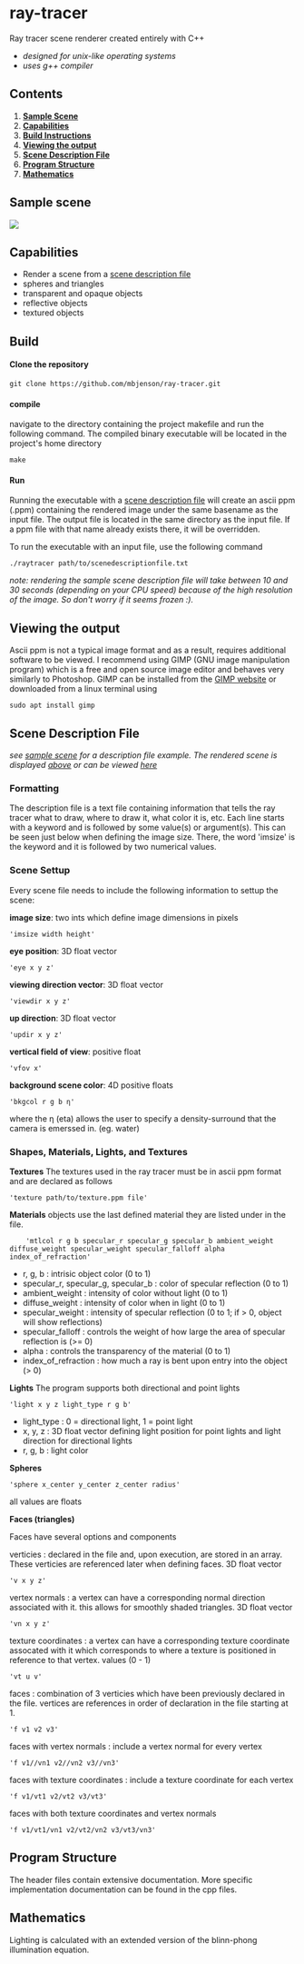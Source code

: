 # ray-tracer

Ray tracer scene renderer created entirely with C++
* *designed for unix-like operating systems*
* *uses g++ compiler*
## Contents

1. [**Sample Scene**](#sample-scene)
2. [**Capabilities**](#capabilities)
3. [**Build Instructions**](#build)
4. [**Viewing the output**](#viewing-the-output)
5. [**Scene Description File**](#scene-description-file)
6. [**Program Structure**](#program-structure)
7. [**Mathematics**](#mathematics)

## Sample scene
![](sample_scene/t4.jpg)

## Capabilities
* Render a scene from a [scene description file](#scene-description-file)
* spheres and triangles
* transparent and opaque objects
* reflective objects
* textured objects

## Build

#### Clone the repository

    git clone https://github.com/mbjenson/ray-tracer.git
#### compile
navigate to the directory containing the project makefile and run the following command. The compiled binary executable will be located in the project's home directory
    
    make
#### Run
Running the executable with a [scene description file](#scene-description-file) will create an ascii ppm (.ppm) containing the rendered image under the same basename as the input file. The output file is located in the same directory as the input file. If a ppm file with that name already exists there, it will be overridden.

To run the executable with an input file, use the following command

    ./raytracer path/to/scenedescriptionfile.txt
*note: rendering the sample scene description file will take between 10 and 30 seconds (depending on your CPU speed) because of the high resolution of the image. So don't worry if it seems frozen :).*

## Viewing the output
Ascii ppm is not a typical image format and as a result, requires additional software to be viewed. I recommend using GIMP (GNU image manipulation program) which is a free and open source image editor and behaves very similarly to Photoshop. GIMP can be installed from the [GIMP website](https://www.gimp.org/) or downloaded from a linux terminal using

    sudo apt install gimp
## Scene Description File
*see [sample scene](https://github.com/mbjenson/ray-tracer/blob/main/sample_scene/t4.txt) for a description file example. The rendered scene is displayed [above](#sample-scene) or can be viewed [here](https://github.com/mbjenson/ray-tracer/blob/main/sample_scene/t4.jpg)*
### Formatting
The description file is a text file containing information that tells the ray tracer what to draw, where to draw it, what color it is, etc. Each line starts with a keyword and is followed by some value(s) or argument(s). This can be seen just below when defining the image size. There, the word 'imsize' is the keyword and it is followed by two numerical values.
### Scene Settup
Every scene file needs to include the following information to settup the scene:

**image size**: two ints which define image dimensions in pixels

    'imsize width height'
**eye position**: 3D float vector

    'eye x y z'
**viewing direction vector**: 3D float vector

    'viewdir x y z'
**up direction**: 3D float vector

    'updir x y z'
**vertical field of view**: positive float

    'vfov x'
**background scene color**: 4D positive floats

    'bkgcol r g b η'
where the η (eta) allows the user to specify a density-surround that the camera is emerssed in. (eg. water)

### Shapes, Materials, Lights, and Textures

**Textures**
The textures used in the ray tracer must be in ascii ppm format and are declared as follows

    'texture path/to/texture.ppm file'

**Materials**
objects use the last defined material they are listed under in the file.

        'mtlcol r g b specular_r specular_g specular_b ambient_weight diffuse_weight specular_weight specular_falloff alpha index_of_refraction'      
* r, g, b : intrisic object color (0 to 1)
* specular_r, specular_g, specular_b : color of specular reflection (0 to 1)
* ambient_weight : intensity of color without light (0 to 1)
* diffuse_weight : intensity of color when in light (0 to 1)
* specular_weight : intensity of specular reflection (0 to 1; if > 0, object will show reflections)
* specular_falloff : controls the weight of how large the area of specular reflection is (>= 0)
* alpha : controls the transparency of the material (0 to 1)
* index_of_refraction : how much a ray is bent upon entry into the object (> 0)

**Lights**
The program supports both directional and point lights

    'light x y z light_type r g b'
* light_type : 0 = directional light, 1 = point light
* x, y, z : 3D float vector defining light position for point lights and light direction for directional lights
* r, g, b : light color

**Spheres**

    'sphere x_center y_center z_center radius'
all values are floats

**Faces (triangles)**

Faces have several options and components

verticies : declared in the file and, upon execution, are stored in an array. These verticies are referenced later when defining faces. 3D float vector

    'v x y z'
vertex normals : a vertex can have a corresponding normal direction associated with it. this allows for smoothly shaded triangles. 3D float vector

    'vn x y z'
texture coordinates : a vertex can have a corresponding texture coordinate assocated with it which corresponds to where a texture is positioned in reference to that vertex. values (0 - 1)

    'vt u v'

faces : combination of 3 verticies which have been previously declared in the file. vertices are references in order of declaration in the file starting at 1.

    
    'f v1 v2 v3'
faces with vertex normals : include a vertex normal for every vertex

    'f v1//vn1 v2//vn2 v3//vn3'
faces with texture coordinates : include a texture coordinate for each vertex

    'f v1/vt1 v2/vt2 v3/vt3'
faces with both texture coordinates and vertex normals

    'f v1/vt1/vn1 v2/vt2/vn2 v3/vt3/vn3'
## Program Structure
The header files contain extensive documentation. More specific implementation documentation can be found in the cpp files.

## Mathematics
Lighting is calculated with an extended version of the blinn-phong illumination equation.
